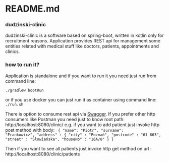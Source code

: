 # README.md

### dudzinski-clinic
dudzinski-clinic is a software based on spring-boot, written in kotlin only for recruitment reasons.
Application provides REST api for management some entities related with medical stuff like
doctors, patients, appointments and clinics.

### how to run it?
Application is standalone and if you want to run it you need just run from command line:

<code>./gradlew bootRun</code>

or if you use docker you can just run it as container using command line:
<code>./run.sh</code>

There is option to consume rest api via [Swagger](http://localhost:8080/clinic/swagger-ui.html#/).
If you prefer other http consumers like Postman you need just to know root path: http://localhost:8080/clinic/ e.g.
if you want to add patient just invoke http post method with body:
<code>
{
	"name": "Piotr",
	"surname": "Frankowicz",
	"address" : {
		"city" : "Poznań",
		"postcode" : "61-663",
		"street" : "Słowiańska",
		"houseNo" : "16A/8"
	}
}
</code>

Then if you want to see all patients just invoke http get method on url : http://localhost:8080/clinic/patients
